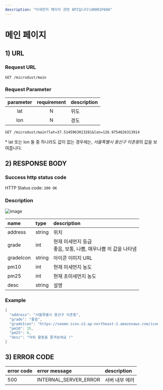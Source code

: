 ```yaml
---
description: "미세먼지 페이지 관련 API입니다\U0001F60A"
---
```


# 메인 페이지

## 1\) URL

### Request URL

```text
GET /microdust/main
```

### Request Parameter

| parameter | requirement | description |
| :---: | :---: | :--- |
| lat | N | 위도 |
| lon | N | 경도 |

```text
GET /microdust/main?lat=37.5145963013281&lon=126.9754626313914
```

\* lat 또는 lon 둘 중 하나라도 값이 없는 경우에는, *서울특별시 용산구 이촌동*의 값을 보여줍니다.

## 2\) RESPONSE BODY

### Success http status code

HTTP Status code: `200 OK`

### Description

![image](https://user-images.githubusercontent.com/68282057/124726729-fa01e680-df48-11eb-86e2-258ff2d4633b.png)

| name | type | description |
| :--- | :--- | :--- |
| address | string | 위치 |
| grade | int | 현재 미세먼지 등급<br />좋음, 보통, 나쁨, 매우나쁨 의 값을 나타냄 |
| gradeIcon | string | 아이콘 이미지 URL |
| pm10 | int | 현재 미세먼지 농도 |
| pm25 | int | 현재 초미세먼지 농도 |
| desc | string | 설명 |

### Example

```java
{
  "address": "서울특별시 용산구 이촌동",
  "grade": "좋음",
  "gradeIcon": "https://seeme-icon.s3.ap-northeast-2.amazonaws.com/icon/microdust/microdust.png",
  "pm10": 15,
  "pm25": 6,
  "desc": "야외 활동을 즐겨보세요 !"
}
```

## 3\) ERROR CODE

| error code | error message | description |
| :--- | :--- | :--- |
| 500 | INTERNAL\_SERVER\_ERROR | 서버 내부 에러 |

